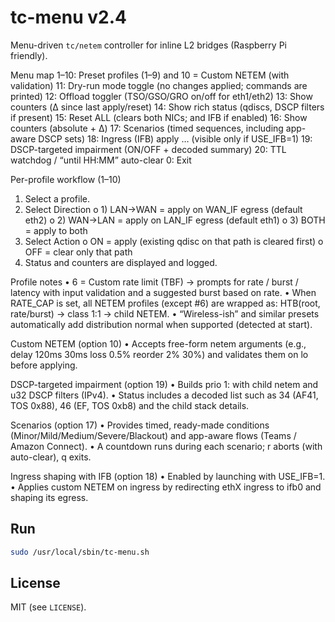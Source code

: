 # tc-menu v2.4

Menu-driven `tc/netem` controller for inline L2 bridges (Raspberry Pi friendly).

Menu map
1–10: Preset profiles (1–9) and 10 = Custom NETEM (with validation)
11: Dry-run mode toggle (no changes applied; commands are printed)
12: Offload toggler (TSO/GSO/GRO on/off for eth1/eth2)
13: Show counters (Δ since last apply/reset)
14: Show rich status (qdiscs, DSCP filters if present)
15: Reset ALL (clears both NICs; and IFB if enabled)
16: Show counters (absolute + Δ)
17: Scenarios (timed sequences, including app-aware DSCP sets)
18: Ingress (IFB) apply … (visible only if USE_IFB=1)
19: DSCP-targeted impairment (ON/OFF + decoded summary)
20: TTL watchdog / “until HH:MM” auto-clear
0: Exit

Per-profile workflow (1–10)
1.	Select a profile.
2.	Select Direction
o	1) LAN→WAN = apply on WAN_IF egress (default eth2)
o	2) WAN→LAN = apply on LAN_IF egress (default eth1)
o	3) BOTH = apply to both
3.	Select Action
o	ON = apply (existing qdisc on that path is cleared first)
o	OFF = clear only that path
4.	Status and counters are displayed and logged.

Profile notes
•	6 = Custom rate limit (TBF) → prompts for rate / burst / latency with input validation and a suggested burst based on rate.
•	When RATE_CAP is set, all NETEM profiles (except #6) are wrapped as: HTB(root, rate/burst) → class 1:1 → child NETEM.
•	“Wireless-ish” and similar presets automatically add distribution normal when supported (detected at start).

Custom NETEM (option 10)
•	Accepts free-form netem arguments (e.g., delay 120ms 30ms loss 0.5% reorder 2% 30%) and validates them on lo before applying.

DSCP-targeted impairment (option 19)
•	Builds prio 1: with child netem and u32 DSCP filters (IPv4).
•	Status includes a decoded list such as 34 (AF41, TOS 0x88), 46 (EF, TOS 0xb8) and the child stack details.

Scenarios (option 17)
•	Provides timed, ready-made conditions (Minor/Mild/Medium/Severe/Blackout) and app-aware flows (Teams / Amazon Connect).
•	A countdown runs during each scenario; r aborts (with auto-clear), q exits.

Ingress shaping with IFB (option 18)
•	Enabled by launching with USE_IFB=1.
•	Applies custom NETEM on ingress by redirecting ethX ingress to ifb0 and shaping its egress.


## Run
```bash
sudo /usr/local/sbin/tc-menu.sh
```

## License
MIT (see `LICENSE`).
